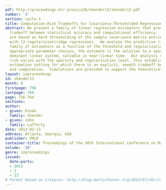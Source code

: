 ```yaml
---
pdf: http://proceedings.mlr.press/v28/shender13/shender13.pdf
number: '3'
section: cycle-3
title: Computation-Risk Tradeoffs for Covariance-Thresholded Regression
abstract: We present a family of linear regression estimators that provides a fine-grained
  tradeoff between statistical accuracy and computational efficiency.  The estimators
  are based on hard thresholding of the sample covariance matrix entries together
  with l2-regularizion(ridge regression).  We analyze the predictive risk of this
  family of estimators as a function of the threshold and regularization parameter.  With
  appropriate parameter choices, the estimate is the solution to a sparse, diagonally
  dominant linear system, solvable in near-linear time.  Our analysis shows how the
  risk varies with the sparsity and regularization level, thus establishing a statistical
  estimation setting for which there is an explicit, smooth tradeoff between risk
  and computation.  Simulations are provided to support the theoretical analyses.
layout: inproceedings
id: shender13
month: 0
firstpage: 756
lastpage: 764
page: 756-764
sections: 
author:
- given: Dinah
  family: Shender
- given: John
  family: Lafferty
date: 2013-02-13
address: Atlanta, Georgia, USA
publisher: PMLR
container-title: Proceedings of the 30th International Conference on Machine Learning
volume: '28'
genre: inproceedings
issued:
  date-parts:
  - 2013
  - 2
  - 13
# Format based on citeproc: http://blog.martinfenner.org/2013/07/30/citeproc-yaml-for-bibliographies/
---
```

